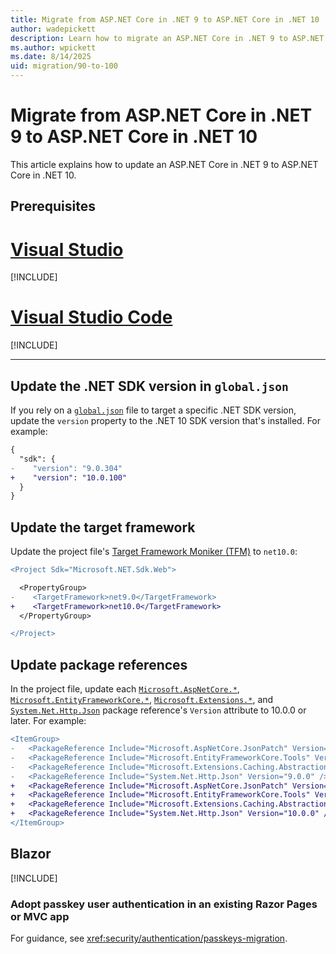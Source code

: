 ```yaml
---
title: Migrate from ASP.NET Core in .NET 9 to ASP.NET Core in .NET 10
author: wadepickett
description: Learn how to migrate an ASP.NET Core in .NET 9 to ASP.NET Core in .NET 10.
ms.author: wpickett
ms.date: 8/14/2025
uid: migration/90-to-100
---
```

# Migrate from ASP.NET Core in .NET 9 to ASP.NET Core in .NET 10

<!-- New content should be added to the includes files in the '90-to-100' folder. This will help prevent merge conflicts in this file. -->

This article explains how to update an ASP.NET Core in .NET 9 to ASP.NET Core in .NET 10.

## Prerequisites

<!-- NOTE: The prereqs INCLUDES files have are in a poor state these days. I've opened 
           https://github.com/dotnet/AspNetCore.Docs/issues/35937 to work on them. 
           For now, we'll use what's available. 
           
           I'll remove this remark before merging the passkeys PR. -->

# [Visual Studio](#tab/visual-studio)

[!INCLUDE[](~/includes/net-prereqs-vs-10-latest.md)]

# [Visual Studio Code](#tab/visual-studio-code)

[!INCLUDE[](~/includes/net-prereqs-vsc-10.0.md)]

---

## Update the .NET SDK version in `global.json`

If you rely on a [`global.json`](/dotnet/core/tools/global-json) file to target a specific .NET SDK version, update the `version` property to the .NET 10 SDK version that's installed. For example:

```diff
{
  "sdk": {
-    "version": "9.0.304"
+    "version": "10.0.100"
  }
}
```

## Update the target framework

Update the project file's [Target Framework Moniker (TFM)](/dotnet/standard/frameworks) to `net10.0`:

```diff
<Project Sdk="Microsoft.NET.Sdk.Web">

  <PropertyGroup>
-    <TargetFramework>net9.0</TargetFramework>
+    <TargetFramework>net10.0</TargetFramework>
  </PropertyGroup>

</Project>
```

## Update package references

In the project file, update each [`Microsoft.AspNetCore.*`](https://www.nuget.org/packages?q=Microsoft.AspNetCore.*), [`Microsoft.EntityFrameworkCore.*`](https://www.nuget.org/packages?q=Microsoft.EntityFrameworkCore.*), [`Microsoft.Extensions.*`](https://www.nuget.org/packages?q=Microsoft.Extensions.*), and [`System.Net.Http.Json`](https://www.nuget.org/packages/System.Net.Http.Json) package reference's `Version` attribute to 10.0.0 or later. For example:

```diff
<ItemGroup>
-   <PackageReference Include="Microsoft.AspNetCore.JsonPatch" Version="9.0.0" />
-   <PackageReference Include="Microsoft.EntityFrameworkCore.Tools" Version="9.0.0" />
-   <PackageReference Include="Microsoft.Extensions.Caching.Abstractions" Version="9.0.0" />
-   <PackageReference Include="System.Net.Http.Json" Version="9.0.0" />
+   <PackageReference Include="Microsoft.AspNetCore.JsonPatch" Version="10.0.0" />
+   <PackageReference Include="Microsoft.EntityFrameworkCore.Tools" Version="10.0.0" />
+   <PackageReference Include="Microsoft.Extensions.Caching.Abstractions" Version="10.0.0" />
+   <PackageReference Include="System.Net.Http.Json" Version="10.0.0" />
</ItemGroup>
```

## Blazor

[!INCLUDE[](~/migration/90-to-100/includes/blazor.md)]

### Adopt passkey user authentication in an existing Razor Pages or MVC app

For guidance, see <xref:security/authentication/passkeys-migration>.
